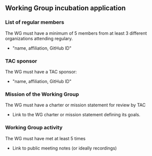 ## Working Group incubation application

### List of regular members
The WG must have a minimum of 5 members from at least 3 different organizations attending regulary.

  * "name, affiliation, GitHub ID"

### TAC sponsor
The WG must have a TAC sponsor:

  * "name, affiliation, GitHub ID"

### Mission of the Working Group
The WG must have a charter or mission statement for review by TAC

  * Link to the WG charter or mission statement defining its goals.

### Working Group activity
The WG must have met at least 5 times

   * Link to public meeting notes (or ideally recordings)
